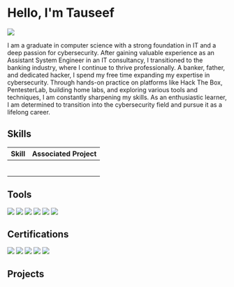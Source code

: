# Hello, I'm Tauseef
<a href="https://linkedin.com"><img src="https://img.shields.io/badge/-LinkedIn-0072b1?&style=for-the-badge&logo=linkedin&logoColor=white" /></a>

I am a graduate in computer science with a strong foundation in IT and a deep passion for cybersecurity. After gaining valuable experience as an Assistant System Engineer in an IT consultancy, I transitioned to the banking industry, where I continue to thrive professionally. A banker, father, and dedicated hacker, I spend my free time expanding my expertise in cybersecurity. Through hands-on practice on platforms like Hack The Box, PentesterLab, building home labs, and exploring various tools and techniques, I am constantly sharpening my skills. As an enthusiastic learner, I am determined to transition into the cybersecurity field and pursue it as a lifelong career.



## Skills


| Skill                                         | Associated Project         |
|-----------------------------------------------|----------------------------|
|          | |
|  | |
|        | |
|      | |
|                 | |
| | |

## Tools

<div>
    <img src="https://img.shields.io/badge/-Wireshark-1679A7?&style=for-the-badge&logo=Wireshark&logoColor=white" />
    <img src="https://img.shields.io/badge/-Nmap-4CAF50?&style=for-the-badge&logo=Nmap&logoColor=white" />
    <img src="https://img.shields.io/badge/-Metasploit-D32F2F?&style=for-the-badge&logo=Metasploit&logoColor=white" />
    <img src="https://img.shields.io/badge/-John_the_Ripper-FF7043?&style=for-the-badge&logo=John-the-Ripper&logoColor=white" />
    <img src="https://img.shields.io/badge/-Hashcat-9C27B0?&style=for-the-badge&logo=Hashcat&logoColor=white" />
    <img src="https://img.shields.io/badge/-Kali_Linux-1E88E5?&style=for-the-badge&logo=Kali&logoColor=white" />





    





    
</div>



## Certifications

<div>
<img src="https://img.shields.io/badge/-Security%2B-FF0000?&style=for-the-badge&logo=CompTIA&logoColor=white" />
<img src="https://img.shields.io/badge/-Network%2B-007ACC?&style=for-the-badge&logo=CompTIA&logoColor=white" />
<img src="https://img.shields.io/badge/-A%2B-4D4D4D?&style=for-the-badge&logo=CompTIA&logoColor=white" />
<img src="https://img.shields.io/badge/-CDSA-006400?&style=for-the-badge&logoColor=white" />
<img src="https://img.shields.io/badge/-CCD-000080?&style=for-the-badge&logoColor=white" />
</div>

## Projects
